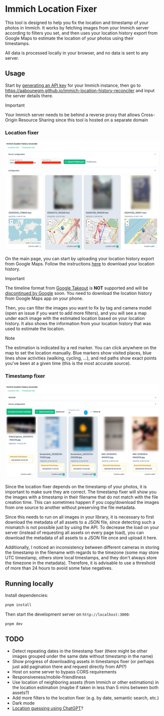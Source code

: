 # Immich Location Fixer

This tool is designed to help you fix the location and timestamp of your photos in Immich.
It works by fetching images from your Immich server according to filters you set, and then uses your location history export from Google Maps to estimate the location of your photos using their timestamps.

All data is processed locally in your browser, and no data is sent to any server.

## Usage

Start by [generating an API key](https://immich.app/docs/features/command-line-interface/#obtain-the-api-key) for your Immich instance, then go to <https://aabounegm.github.io/immich-location-history-reconciler> and input the server details there.

> [!IMPORTANT]
> Your Immich server needs to be behind a reverse proxy that allows Cross-Origin Resource Sharing since this tool is hosted on a separate domain

### Location fixer

![location fixer page](./screenshots/location-fixer.png)

On the main page, you can start by uploading your location history export from Google Maps.
Follow the instructions [here](https://support.google.com/maps/thread/264641290?hl=en&msgid=265088317) to download your location history.

> [!IMPORTANT]
> The timeline format from [Google Takeout](https://takeout.google.com/) is **NOT** supported and will be [discontinued by Google](https://blog.google/products/maps/updates-to-location-history-and-new-controls-coming-soon-to-maps/) soon. You need to download the location history from Google Maps app on your phone.

Then, you can filter the images you want to fix by tag and camera model (open an issue if you want to add more filters), and you will see a map under each image with the estimated location based on your location history.
It also shows the information from your location history that was used to estimate the location.

> [!NOTE]
> The estimation is indicated by a red marker. You can click anywhere on the map to set the location manually.
> Blue markers show visited places, blue lines show activities (walking, cycling, ...), and red paths show exact points you've been at a given time (this is the most accurate source).

### Timestamp fixer

![timestamp fixer page](./screenshots/timestamp-fixer.png)

Since the location fixer depends on the timestamp of your photos, it is important to make sure they are correct.
The timestamp fixer will show you the images with a timestamp in their filename that do not match with the file creation time.
This can sometimes happen if you copy/download the images from one source to another without preserving the file metadata.

Since this needs to run on all images in your library, it is necessary to first download the metadata of all assets to a JSON file, since detecting such a mismatch is not possible just by using the API.
To decrease the load on your server (instead of requesting all assets on every page load), you can download the metadata of all assets to a JSON file once and upload it here.

Additionally, I noticed an inconsistency between different cameras in storing the timestamp in the filename with regards to the timezone (some may store UTC timestamp, others store local timestamps, and they don't always store the timezone in the metadata). Therefore, it is advisable to use a threshold of more than 24 hours to avoid some false negatives.

## Running locally

Install dependencies:

```bash
pnpm install
```

Then start the development server on `http://localhost:3000`:

```bash
pnpm dev
```

## TODO

- Detect repeating dates in the timestamp fixer (there might be other images grouped under the same date without timestamp in the name)
- Show progress of downloading assets in timestamps fixer (or perhaps just add pagination there and request directly from API?)
- Host on some server to bypass CORS requirements
- Responsiveness/mobile-friendliness
- Use location of neighboring assets (from Immich or other estimations) in the location estimation (maybe if taken in less than 5 mins between both assets?)
- Add more filters to the location fixer (e.g. by date, semantic search, etc.)
- Dark mode
- [Location guessing using ChatGPT](https://danq.me/2025/04/17/chatgpt-beats-geoguessr/)?
